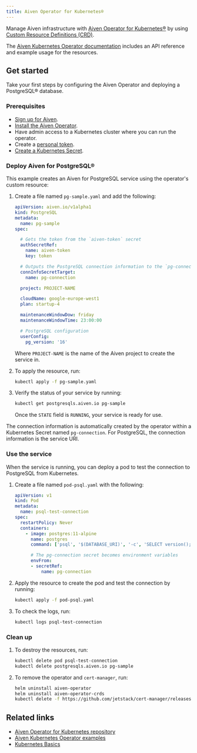 ```yaml
---
title: Aiven Operator for Kubernetes®
---
```


Manage Aiven infrastructure with [Aiven Operator for Kubernetes®](https://github.com/aiven/aiven-operator/) by using [Custom Resource Definitions (CRD)](https://kubernetes.io/docs/tasks/extend-kubernetes/custom-resources/custom-resource-definitions/).

The [Aiven Kubernetes Operator documentation](https://aiven.github.io/aiven-operator/index.html) includes an API reference and example usage for the resources.

## Get started

Take your first steps by configuring the Aiven Operator and deploying a PostgreSQL®
database.

### Prerequisites

- [Sign up for Aiven](https://console.aiven.io/signup).
- [Install the Aiven Operator](https://aiven.github.io/aiven-operator/installation/helm.html).
- Have admin access to a Kubernetes cluster where you can run the operator.
- Create a [personal token](/docs/platform/howto/create_authentication_token).
- [Create a Kubernetes Secret](https://aiven.github.io/aiven-operator/authentication.html).

### Deploy Aiven for PostgreSQL®

This example creates an Aiven for PostgreSQL service using the operator's custom resource:

1. Create a file named `pg-sample.yaml` and add the following:

   ```yaml
   apiVersion: aiven.io/v1alpha1
   kind: PostgreSQL
   metadata:
     name: pg-sample
   spec:

     # Gets the token from the `aiven-token` secret
     authSecretRef:
       name: aiven-token
       key: token

     # Outputs the PostgreSQL connection information to the `pg-connection` secret
     connInfoSecretTarget:
       name: pg-connection

     project: PROJECT-NAME

     cloudName: google-europe-west1
     plan: startup-4

     maintenanceWindowDow: friday
     maintenanceWindowTime: 23:00:00

     # PostgreSQL configuration
     userConfig:
       pg_version: '16'
   ```

   Where `PROJECT-NAME` is the name of the Aiven project to create the service in.

1. To apply the resource, run:

   ```bash
   kubectl apply -f pg-sample.yaml
   ```

1. Verify the status of your service by running:

   ```bash
   kubectl get postgresqls.aiven.io pg-sample
   ```

   Once the `STATE` field is `RUNNING`, your service is ready for use.


The connection information is automatically created by the operator
within a Kubernetes Secret named `pg-connection`. For PostgreSQL, the connection
information is the service URI.

### Use the service

When the service is running, you can deploy a pod to test the
connection to PostgreSQL from Kubernetes.

1. Create a file named `pod-psql.yaml` with the following:

   ```yaml
   apiVersion: v1
   kind: Pod
   metadata:
     name: psql-test-connection
   spec:
     restartPolicy: Never
     containers:
       - image: postgres:11-alpine
         name: postgres
         command: ['psql', '$(DATABASE_URI)', '-c', 'SELECT version();']

         # The pg-connection secret becomes environment variables
         envFrom:
         - secretRef:
             name: pg-connection
   ```

1. Apply the resource to create the pod and test the connection by running:

   ```bash
   kubectl apply -f pod-psql.yaml
   ```

1. To check the logs, run:

   ```bash
   kubectl logs psql-test-connection
   ```

### Clean up

1. To destroy the resources, run:

   ```bash
   kubectl delete pod psql-test-connection
   kubectl delete postgresqls.aiven.io pg-sample
   ```

1. To remove the operator and `cert-manager`, run:

   ```bash
   helm uninstall aiven-operator
   helm uninstall aiven-operator-crds
   kubectl delete -f https://github.com/jetstack/cert-manager/releases/latest/download/cert-manager.yaml
   ```

## Related links

- [Aiven Operator for Kubernetes repository](https://github.com/aiven/aiven-operator/)
- [Aiven Kubernetes Operator examples](https://aiven.github.io/aiven-operator/resources/project.html)
- [Kubernetes Basics](https://kubernetes.io/docs/tutorials/kubernetes-basics/)
